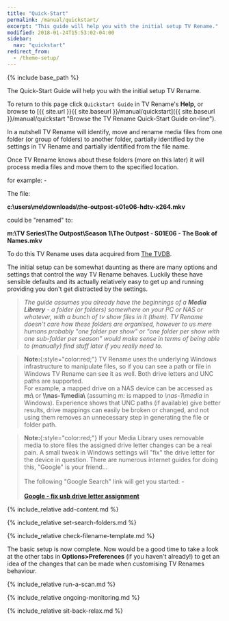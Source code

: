 ```yaml
---
title: "Quick-Start"
permalink: /manual/quickstart/
excerpt: "This guide will help you with the initial setup TV Rename."
modified: 2018-01-24T15:53:02-04:00
sidebar:
  nav: "quickstart"
redirect_from:
  - /theme-setup/
---
```


{% include base_path %}

The Quick-Start Guide will help you with the initial setup TV Rename.

To return to this page click `Quickstart Guide` in TV&nbsp;Rename's **Help**, or browse to [{{ site.url }}{{ site.baseurl }}/manual/quickstart]({{ site.baseurl }}/manual/quickstart "Browse the TV&nbsp;Rename Quick-Start Guide on-line").

In a nutshell TV&nbsp;Rename will identify, move and rename media files from one folder (or group of folders) to another folder, partially identified by the settings in TV&nbsp;Rename and partially identified from the file name.

Once TV&nbsp;Rename knows about these folders (more on this later) it will process media files and move them to the specified location.

for example:&nbsp;-

The file: 

**c:\users\me\downloads\the-outpost-s01e06-hdtv-x264.mkv**  

could be "renamed" to:

**m:\TV Series\The Outpost\Season 1\The Outpost - S01E06 - The Book of Names.mkv**


To do this TV&nbsp;Rename uses data acquired from [The&nbsp;TVDB](http://thetvdb.com 'Visit thetvdb.com').

The initial setup can be somewhat daunting as there are many options and settings that control the way TV&nbsp;Rename behaves. Luckily these have sensible defaults and its actually relatively easy to get up and running providing you don't get distracted by the settings.  

> _The guide assumes you already have the beginnings of a **Media Library** - a folder (or folders) somewhere on your PC or NAS or whatever, with a bunch of tv show files in it (them). TV&nbsp;Rename doesn't care how these folders are organised, however to us mere humans probably "one folder per show" or "one folder per show with one sub-folder per season" would make sense in terms of being able to (manually) find stuff later if you really need to._

> **Note:**{:style="color:red;"} TV&nbsp;Rename uses the underlying Windows infrastructure to manipulate files, so if you can see a path or file in Windows TV&nbsp;Rename can see it as well. Both drive letters and UNC paths are supported.<br />
For example, a mapped drive on a NAS device can be accessed as **m:\\** or **\\\\nas-1\media\\** (assuming *m:* is mapped to *\\nas-1\media* in Windows). Experience shows that UNC paths (if available) give better results, drive mappings can easily be broken or changed, and not using them removes an unnecessary step in generating the file or folder path.

> **Note:**{:style="color:red;"} If your Media Library uses removable media to store files the assigned drive letter changes can be a real pain. A small tweak in Windows settings will "fix" the drive letter for the device in question. There are numerous internet guides for doing this, "Google" is your friend...<br /><br />
The following "Google Search" link will get you started:&nbsp;-<br /><br />
**[Google - fix usb drive letter assignment]( https://www.google.co.uk/search?q=fix+usb+drive+letter+assignment "Perform Google search")**

{% include_relative add-content.md %}

{% include_relative set-search-folders.md %}

{% include_relative check-filename-template.md %}

The basic setup is now complete. Now would be a good time to take a look at the other tabs in **Options>Preferences** (if you haven't already!) to get an idea of the changes that can be made when customising TV&nbsp;Renames behaviour.

{% include_relative run-a-scan.md %}

{% include_relative ongoing-monitoring.md %}

{% include_relative sit-back-relax.md %}

